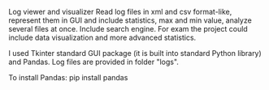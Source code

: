 Log viewer and visualizer
Read log files in xml and csv format-like, represent them in GUI and include statistics, max and min value, analyze several files at once. Include search engine. For exam the project could include data visualization and more advanced statistics.

I used Tkinter standard GUI package (it is built into standard Python library) and Pandas. Log files are provided in folder "logs".

To install Pandas:
pip install pandas


